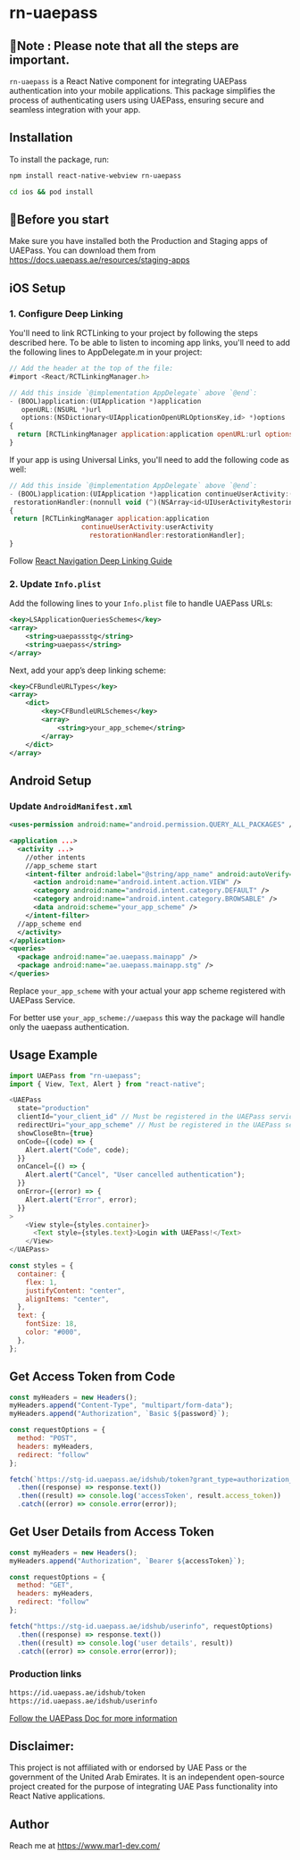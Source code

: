 # rn-uaepass

## 🚫Note : Please note that all the steps are important.

`rn-uaepass` is a React Native component for integrating UAEPass authentication into your mobile applications. This package simplifies the process of authenticating users using UAEPass, ensuring secure and seamless integration with your app.

## Installation

To install the package, run:

```bash
npm install react-native-webview rn-uaepass
```
```bash
cd ios && pod install
```

## 🚫Before you start

Make sure you have installed both the Production and Staging apps of UAEPass. You can download them from <a href="https://docs.uaepass.ae/resources/staging-apps">https://docs.uaepass.ae/resources/staging-apps</a>

## iOS Setup

### 1. Configure Deep Linking

You'll need to link RCTLinking to your project by following the steps described here. To be able to listen to incoming app links, you'll need to add the following lines to AppDelegate.m in your project:
```javascript
// Add the header at the top of the file:
#import <React/RCTLinkingManager.h>

// Add this inside `@implementation AppDelegate` above `@end`:
- (BOOL)application:(UIApplication *)application
   openURL:(NSURL *)url
   options:(NSDictionary<UIApplicationOpenURLOptionsKey,id> *)options
{
  return [RCTLinkingManager application:application openURL:url options:options];
}
```
If your app is using Universal Links, you'll need to add the following code as well:
```javascript
// Add this inside `@implementation AppDelegate` above `@end`:
- (BOOL)application:(UIApplication *)application continueUserActivity:(nonnull NSUserActivity *)userActivity
 restorationHandler:(nonnull void (^)(NSArray<id<UIUserActivityRestoring>> * _Nullable))restorationHandler
{
 return [RCTLinkingManager application:application
                  continueUserActivity:userActivity
                    restorationHandler:restorationHandler];
}
```
Follow <a href="https://reactnavigation.org/docs/deep-linking/#setup-on-ios" target="_blank">React Navigation Deep Linking Guide</a>

### 2. Update `Info.plist`

Add the following lines to your `Info.plist` file to handle UAEPass URLs:

```xml
<key>LSApplicationQueriesSchemes</key>
<array>
    <string>uaepassstg</string>
    <string>uaepass</string>
</array>
```

Next, add your app’s deep linking scheme:

```xml
<key>CFBundleURLTypes</key>
<array>
    <dict>
        <key>CFBundleURLSchemes</key>
        <array>
            <string>your_app_scheme</string>
        </array>
    </dict>
</array>
```


## Android Setup

### Update `AndroidManifest.xml`

```xml
<uses-permission android:name="android.permission.QUERY_ALL_PACKAGES" />

<application ...>
  <activity ...>
    //other intents
    //app_scheme start
    <intent-filter android:label="@string/app_name" android:autoVerify="true">
      <action android:name="android.intent.action.VIEW" />
      <category android:name="android.intent.category.DEFAULT" />
      <category android:name="android.intent.category.BROWSABLE" />
      <data android:scheme="your_app_scheme" />
    </intent-filter>
  //app_scheme end
  </activity>
</application>
<queries>
  <package android:name="ae.uaepass.mainapp" />
  <package android:name="ae.uaepass.mainapp.stg" />
</queries>
```

Replace `your_app_scheme` with your actual your app scheme registered with UAEPass Service.

For better use `your_app_scheme://uaepass` this way the package will handle only the uaepass authentication.


## Usage Example

```javascript
import UAEPass from "rn-uaepass";
import { View, Text, Alert } from "react-native";

<UAEPass
  state="production"
  clientId="your_client_id" // Must be registered in the UAEPass service
  redirectUri="your_app_scheme" // Must be registered in the UAEPass service
  showCloseBtn={true}
  onCode={(code) => {
    Alert.alert("Code", code);
  }}
  onCancel={() => {
    Alert.alert("Cancel", "User cancelled authentication");
  }}
  onError={(error) => {
    Alert.alert("Error", error);
  }}
>
    <View style={styles.container}>
      <Text style={styles.text}>Login with UAEPass!</Text>
    </View>
</UAEPass>

const styles = {
  container: {
    flex: 1,
    justifyContent: "center",
    alignItems: "center",
  },
  text: {
    fontSize: 18,
    color: "#000",
  },
};

```

## Get Access Token from Code
```javascript
const myHeaders = new Headers();
myHeaders.append("Content-Type", "multipart/form-data");
myHeaders.append("Authorization", `Basic ${password}`);

const requestOptions = {
  method: "POST",
  headers: myHeaders,
  redirect: "follow"
};

fetch(`https://stg-id.uaepass.ae/idshub/token?grant_type=authorization_code&redirect_uri=${redirectUri}&code=${code}`, requestOptions)
  .then((response) => response.text())
  .then((result) => console.log('accessToken', result.access_token))
  .catch((error) => console.error(error));
```
## Get User Details from Access Token 
```javascript
const myHeaders = new Headers();
myHeaders.append("Authorization", `Bearer ${accessToken}`);

const requestOptions = {
  method: "GET",
  headers: myHeaders,
  redirect: "follow"
};

fetch("https://stg-id.uaepass.ae/idshub/userinfo", requestOptions)
  .then((response) => response.text())
  .then((result) => console.log('user details', result))
  .catch((error) => console.error(error));
```

### Production links
```bash
https://id.uaepass.ae/idshub/token
https://id.uaepass.ae/idshub/userinfo
```


<a href="https://docs.uaepass.ae/guides/authentication/web-application" target="_blank">Follow the UAEPass Doc for more information</a>

## Disclaimer:
This project is not affiliated with or endorsed by UAE Pass or the government of the United Arab Emirates. It is an independent open-source project created for the purpose of integrating UAE Pass functionality into React Native applications.

## Author

Reach me at <a href="https://www.mar1-dev.com/" target="_blank">https://www.mar1-dev.com/</a>
